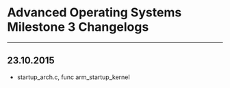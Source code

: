 # Advanced Operating Systems Milestone 3 Changelogs
---
## 23.10.2015
- startup_arch.c, func arm_startup_kernel


